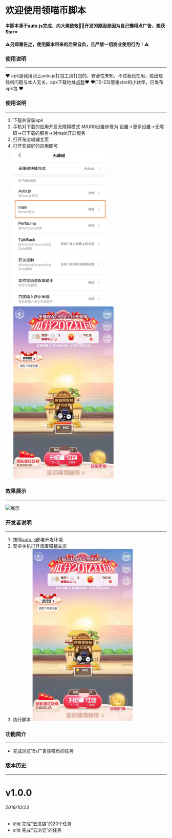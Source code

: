 # 欢迎使用领喵币脚本

**本脚本基于[auto.js](https://github.com/hyb1996/Auto.js)完成，向大佬致敬:raised_hands::raised_hands:开发的原因是因为自己懒得点广告，想获Star:star:**  

**:warning:另郑重告之，使用脚本带来的后果自负，且严禁一切商业使用行为！:warning:**  

### 使用说明
******
:heart: apk是我用网上auto.js打包工具打包的，安全性未知，不过我也在用，若出现任何问题与本人无关。apk下载地址[点我](https://github.com/ErazerControl/2019double11/releases):heart:
:heart:[10-23]感谢star的小伙伴，已发布apk包 :heart: 

### 使用说明
******
1. 下载并安装apk
2. 手机对下载的应用开启无障碍模式 MIUI10设置步骤为 设置->更多设置->无障碍->已下载的服务->对main开启服务
3. 打开淘宝喵铺主页
4. 打开安装好的应用即可  
![设置无障碍](https://github.com/ErazerControl/2019double11/blob/master/images/settings.png)
![淘宝喵铺主页](https://github.com/ErazerControl/2019double11/blob/master/images/taobao.jpg)

### 效果展示
******
![展示](https://github.com/ErazerControl/2019double11/blob/master/images/show.gif)

### 开发者说明
******
1. 按照[auto.js](https://github.com/hyb1996/Auto.js)部署开发环境
2. 安卓手机打开淘宝喵铺主页
3. 执行脚本
![淘宝喵铺主页](https://github.com/ErazerControl/2019double11/blob/master/images/taobao.jpg)

### 功能简介
******
* 完成浏览15s广告获喵币的任务

### 版本历史
******
# v1.0.0
###### 2019/10/23
* `新增` 完成“去进店”的20个任务
* `新增` 完成“去浏览”的任务